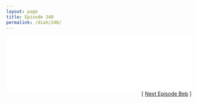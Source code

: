 ```yaml
---
layout: page
title: Episode 240
permalink: /diah/240/
---
```


<iframe allowfullscreen="true" frameborder="0" style="width:100%;" marginheight="0" marginwidth="0" mozallowfullscreen="true" scrolling="NO" src="//gdriveplayer.us/embed2.php?link=IlbKRleQWe5%252Fet%252BuWvyxqgOY99%252F4CaJZGXPHm7PDPsUGxTVftVTqFKsgq2kyBdBrRmyeOM2C7JLgw1c885zPIKj%252BD3abOBTUkVHOUizEJEL1sFBc2jD7QPh24OttfvggwCW3r8ystPifLsJ%252Fbjd1sD8b9JkYRmChC2wxlSThg%252FY9oSDWa3fdBq3ywrdvx5TClgCiFueMDK1I3vWQOCriny&amp;no_adult=yes" webkitallowfullscreen="true"></iframe>

<div align="right">[ <a href="/diah/241/">Next Episode Beb</a> ]</div>

